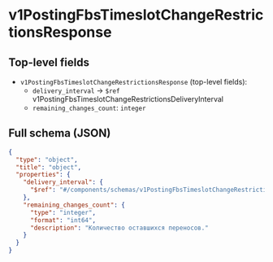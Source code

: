 # v1PostingFbsTimeslotChangeRestrictionsResponse

## Top-level fields
- `v1PostingFbsTimeslotChangeRestrictionsResponse` (top-level fields):
  - `delivery_interval` → `$ref` v1PostingFbsTimeslotChangeRestrictionsDeliveryInterval
  - `remaining_changes_count`: `integer`

## Full schema (JSON)
```json
{
  "type": "object",
  "title": "object",
  "properties": {
    "delivery_interval": {
      "$ref": "#/components/schemas/v1PostingFbsTimeslotChangeRestrictionsDeliveryInterval"
    },
    "remaining_changes_count": {
      "type": "integer",
      "format": "int64",
      "description": "Количество оставшихся переносов."
    }
  }
}
```
